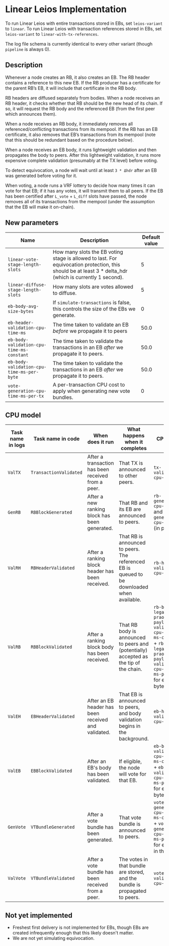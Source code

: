 # Linear Leios Implementation

To run Linear Leios with entire transactions stored in EBs, set `leios-variant` to `linear`.
To run Linear Leios with transaction references stored in EBs, set `leios-variant` to `linear-with-tx-references`.

The log file schema is currently identical to every other variant (though `pipeline` is always 0).

## Description

Whenever a node creates an RB, it also creates an EB. The RB header contains a reference to this new EB. If the RB producer has a certificate for the parent RB’s EB, it will include that certificate in the RB body.

RB headers are diffused separately from bodies. When a node receives an RB header, it checks whether that RB should be the new head of its chain. If so, it will request the RB body and the referenced EB (from the first peer which announces them).

When a node receives an RB body, it immediately removes all referenced/conflicting transactions from its mempool. If the RB has an EB certificate, it also removes that EB’s transactions from its mempool (note that this should be redundant based on the procedure below).

When a node receives an EB body, it runs lightweight validation and then propagates the body to peers. After this lightweight validation, it runs more expensive complete validation (presumably at the TX level) before voting.

To detect equivocation, a node will wait until at least `3 * Δhdr` after an EB was generated before voting for it.

When voting, a node runs a VRF lottery to decide how many times it can vote for that EB; if it has any votes, it will transmit them to all peers. If the EB has been certified after `L_vote` + `L_diff` slots have passed, the node removes all of its transactions from the mempool (under the assumption that the EB will make it on-chain).

## New parameters

|Name|Description|Default value|
|---|---|---|
|`linear-vote-stage-length-slots`|How many slots the EB voting stage is allowed to last. For equivocation protection, this should be at least 3 * delta_hdr (which is currently 1 second).|5|
|`linear-diffuse-stage-length-slots`|How many slots are votes allowed to diffuse.|5|
|`eb-body-avg-size-bytes`|If `simulate-transactions` is false, this controls the size of the EBs we generate.|0|
|`eb-header-validation-cpu-time-ms`|The time taken to validate an EB _before_ we propagate it to peers|50.0|
|`eb-body-validation-cpu-time-ms-constant`|The time taken to validate the transactions in an EB _after_ we propagate it to peers.|50.0|
|`eb-body-validation-cpu-time-ms-per-byte`|The time taken to validate the transactions in an EB _after_ we propagate it to peers.|50.0|
|`vote-generation-cpu-time-ms-per-tx`|A per-transaction CPU cost to apply when generating new vote bundles.|0|

## CPU model
|Task name in logs|Task name in code|When does it run|What happens when it completes|CPU cost
|---|---|---|---|---|
|`ValTX`|`TransactionValidated`|After a transaction has been received from a peer.|That TX is announced to other peers.|`tx-validation-cpu-time-ms`|
|`GenRB`|`RBBlockGenerated`|After a new ranking block has been generated.|That RB and its EB are announced to peers.|`rb-generation-cpu-time-ms` and `eb-generation-cpu-time-ms` (in parallel)|
|`ValRH`|`RBHeaderValidated`|After a ranking block header has been received.|That RB is announced to peers.<br/>The referenced EB is queued to be downloaded when available.|`rb-head-validation-cpu-time-ms`|
|`ValRB`|`RBBlockValidated`|After a ranking block body has been received.|That RB body is announced to peers and (potentially) accepted as the tip of the chain.|`rb-body-legacy-praos-payload-validation-cpu-time-ms-constant` + `rb-body-legacy-praos-payload-validation-cpu-time-ms-per-byte` for each byte of TX|
|`ValEH`|`EBHeaderValidated`|After an EB header has been received and validated.|That EB is announced to peers, and body validation begins in the background.|`eb-header-validation-cpu-time-ms`|
|`ValEB`|`EBBlockValidated`|After an EB's body has been validated.|If eligible, the node will vote for that EB.|`eb-body-validation-cpu-time-ms-constant` + `eb-body-validation-cpu-time-ms-per-byte` for each byte of TX|
|`GenVote`|`VTBundleGenerated`|After a vote bundle has been generated.|That vote bundle is announced to peers.|`vote-generation-cpu-time-ms-constant` + `vote-generation-cpu-time-ms-per-tx` for each TX in the EB|
|`ValVote`|`VTBundleValidated`|After a vote bundle has been received from a peer.|The votes in that bundle are stored, and the bundle is propagated to peers.|`vote-validation-cpu-time-ms`|

## Not yet implemented
- Freshest first delivery is not implemented for EBs, though EBs are created infrequently enough that this likely doesn't matter.
- We are not yet simulating equivocation.
